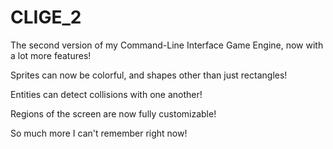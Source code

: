 # CLIGE_2
The second version of my Command-Line Interface Game Engine, now with a lot more features!

Sprites can now be colorful, and shapes other than just rectangles!

Entities can detect collisions with one another!

Regions of the screen are now fully customizable!

So much more I can't remember right now!

